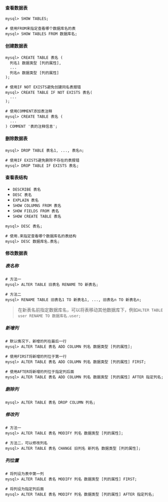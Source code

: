 #### 查看数据表

```mysql
mysql> SHOW TABLES;
```

```mysql
# 使用FROM来指定查看哪个数据库名的表
mysql> SHOW TABLES FROM 数据库名;
```

#### 创建数据表

```mysql
mysql> CREATE TABLE 表名 (
  列名1 数据类型 [列的属性],
  ...
  列名n 数据类型 [列的属性]
);
```

```mysql
# 使用IF NOT EXISTS避免创建同名表报错
mysql> CREATE TABLE IF NOT EXISTS 表名(
  ...
);
```

```mysql
# 使用COMMENT添加表注释
mysql> CREATE TABLE 表名 (
  ...
) COMMENT '表的注释信息';
```

#### 删除数据表

```mysql
mysql> DROP TABLE 表名1, ..., 表名n;
```

```mysql
# 使用IF EXISTS避免删除不存在的表报错
mysql> DROP TABLE IF EXISTS 表名;
```

#### 查看表结构

- `DESCRIBE 表名`
- `DESC 表名`
- `EXPLAIN 表名`
- `SHOW COLUMNS FROM 表名`
- `SHOW FIELDS FROM 表名`
- `SHOW CREATE TABLE 表名`

```mysql
mysql> DESC 表名;
```

```mysql
# 使用.来指定查看哪个数据库名的表结构
mysql> DESC 数据库名.表名;
```

#### 修改数据表

##### 表名称

```mysql
# 方法一
mysql> ALTER TABLE 旧表名 RENAME TO 新表名;
```

```mysql
# 方法二
mysql> RENAME TABLE 旧表名1 TO 新表名1, ..., 旧表名n TO 新表名n;
```

> 在新表名前指定数据库名，可以将表移动其他数据库下，例如`ALTER TABLE user RENAME TO 数据库名.user;`

##### 新增列

```mysql
# 默认情况下，新增的列在最后一行
mysql> ALTER TABLE 表名 ADD COLUMN 列名 数据类型 [列的属性];
```

```mysql
# 使用FIRST将新增的列位于第一行
mysql> ALTER TABLE 表名 ADD COLUMN 列名 数据类型 [列的属性] FIRST;
```

```mysql
# 使用AFTER将新增的列位于指定列后面
mysql> ALTER TABLE 表名 ADD COLUMN 列名 数据类型 [列的属性] AFTER 指定列名;
```

##### 删除列

```mysql
mysql> ALTER TABLE 表名 DROP COLUMN 列名;
```

##### 修改列

```mysql
# 方法一
mysql> ALTER TABLE 表名 MODIFY 列名 数据类型 [列的属性];
```

```mysql
# 方法二，可以修改列名
mysql> ALTER TABLE 表名 CHANGE 旧列名 新列名 数据类型 [列的属性];
```

##### 列位置

```mysql
# 将列设为表中第一列
mysql> ALTER TABLE 表名 MODIFY 列名 数据类型 [列的属性] FIRST;
```

```mysql
# 将列设为指定列后面
mysql> ALTER TABLE 表名 MODIFY 列名 数据类型 [列的属性] AFTER 指定列名;
```